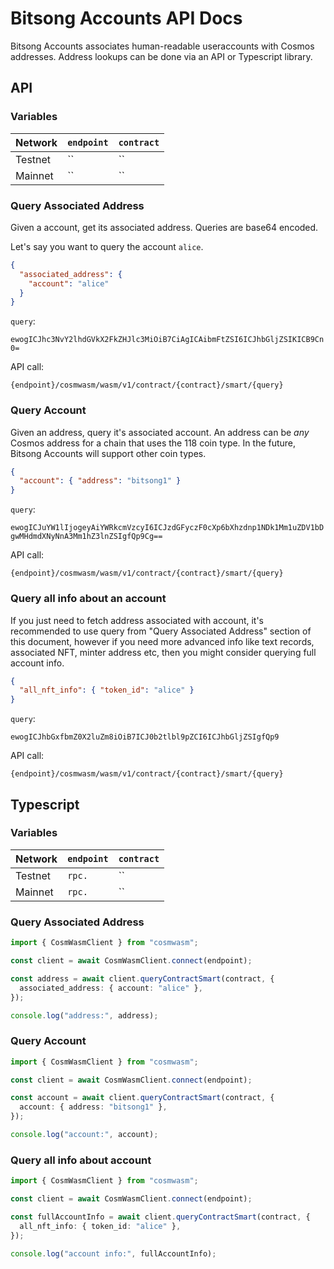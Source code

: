 # Bitsong Accounts API Docs

Bitsong Accounts associates human-readable useraccounts with Cosmos addresses. Address lookups can be done via an API or Typescript library.

## API

### Variables

| Network | `endpoint`                         | `contract`                                                         |
| ------- | ---------------------------------- | ------------------------------------------------------------------ |
| Testnet | `` | `` |
| Mainnet | ``           | `` |

### Query Associated Address

Given a account, get its associated address. Queries are base64 encoded.

Let's say you want to query the account `alice`.

```json
{
  "associated_address": {
    "account": "alice"
  }
}
```

`query`:

`ewogICJhc3NvY2lhdGVkX2FkZHJlc3MiOiB7CiAgICAibmFtZSI6ICJhbGljZSIKICB9Cn0=`

API call:

```
{endpoint}/cosmwasm/wasm/v1/contract/{contract}/smart/{query}
```

### Query Account

Given an address, query it's associated account. An address can be _any_ Cosmos address for a chain that uses the 118 coin type. In the future, Bitsong Accounts will support other coin types.

```json
{
  "account": { "address": "bitsong1" }
}
```

`query`:

`ewogICJuYW1lIjogeyAiYWRkcmVzcyI6ICJzdGFyczF0cXp6bXhzdnp1NDk1Mm1uZDV1bDgwMHdmdXNyNnA3Mm1hZ3lnZSIgfQp9Cg==`

API call:

```
{endpoint}/cosmwasm/wasm/v1/contract/{contract}/smart/{query}
```

### Query all info about an account 

If you just need to fetch address associated with account, it's recommended to use query from "Query Associated Address" section of this document, however if you need more advanced info like text records, associated NFT, minter address etc, then you might consider querying full account info.


```json
{
  "all_nft_info": { "token_id": "alice" }
}
```

`query`:

`ewogICJhbGxfbmZ0X2luZm8iOiB7ICJ0b2tlbl9pZCI6ICJhbGljZSIgfQp9`

API call:

```
{endpoint}/cosmwasm/wasm/v1/contract/{contract}/smart/{query}
```

## Typescript

### Variables

| Network | `endpoint`                        | `contract`                                                         |
| ------- | --------------------------------- | ------------------------------------------------------------------ |
| Testnet | `rpc.` | `` |
| Mainnet | `rpc.`           | `` |

### Query Associated Address

```ts
import { CosmWasmClient } from "cosmwasm";

const client = await CosmWasmClient.connect(endpoint);

const address = await client.queryContractSmart(contract, {
  associated_address: { account: "alice" },
});

console.log("address:", address);
```

### Query Account

```ts
import { CosmWasmClient } from "cosmwasm";

const client = await CosmWasmClient.connect(endpoint);

const account = await client.queryContractSmart(contract, {
  account: { address: "bitsong1" },
});

console.log("account:", account);
```

### Query all info about account 


```ts
import { CosmWasmClient } from "cosmwasm";

const client = await CosmWasmClient.connect(endpoint);

const fullAccountInfo = await client.queryContractSmart(contract, {
  all_nft_info: { token_id: "alice" },
});

console.log("account info:", fullAccountInfo);
```

